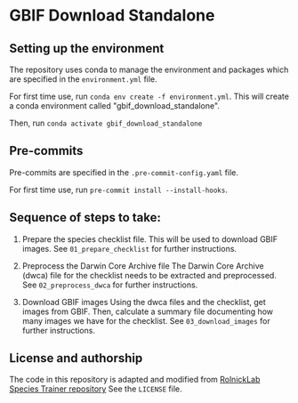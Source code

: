 # GBIF Download Standalone

## Setting up the environment

The repository uses conda to manage the environment and packages which are specified in the `environment.yml` file.

For first time use, run `conda env create -f environment.yml`. This will create a conda environment called "gbif_download_standalone".

Then, run `conda activate gbif_download_standalone`

## Pre-commits

Pre-commits are specified in the `.pre-commit-config.yaml` file.

For first time use, run `pre-commit install --install-hooks`.

## Sequence of steps to take:

1. Prepare the species checklist file.
This will be used to download GBIF images. See `01_prepare_checklist` for further instructions.

2. Preprocess the Darwin Core Archive file
The Darwin Core Archive (dwca) file for the checklist needs to be extracted and preprocessed. See `02_preprocess_dwca` for further instructions.

3. Download GBIF images
Using the dwca files and the checklist, get images from GBIF. Then, calculate a summary file documenting how many images we have for the checklist. See `03_download_images` for further instructions.

## License and authorship

The code in this repository is adapted and modified from [RolnickLab Species Trainer repository](https://github.com/RolnickLab/gbif-species-trainer)
See the `LICENSE` file.
